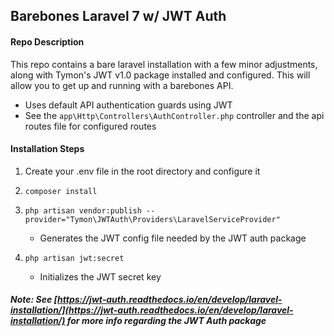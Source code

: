 ## Barebones Laravel 7 w/ JWT Auth

#### Repo Description
This repo contains a bare laravel installation with a few minor adjustments, along with Tymon's JWT v1.0 package installed and configured.
This will allow you to get up and running with a barebones API.

- Uses default API authentication guards using JWT
- See the `app\Http\Controllers\AuthController.php` controller and the api routes file for configured routes


#### Installation Steps
1) Create your .env file in the root directory and configure it

2) `composer install`

3) `php artisan vendor:publish --provider="Tymon\JWTAuth\Providers\LaravelServiceProvider"`
   - Generates the JWT config file needed by the JWT auth package
   
4) `php artisan jwt:secret`
   - Initializes the JWT secret key

##### Note: See [https://jwt-auth.readthedocs.io/en/develop/laravel-installation/](https://jwt-auth.readthedocs.io/en/develop/laravel-installation/) for more info regarding the JWT Auth package
